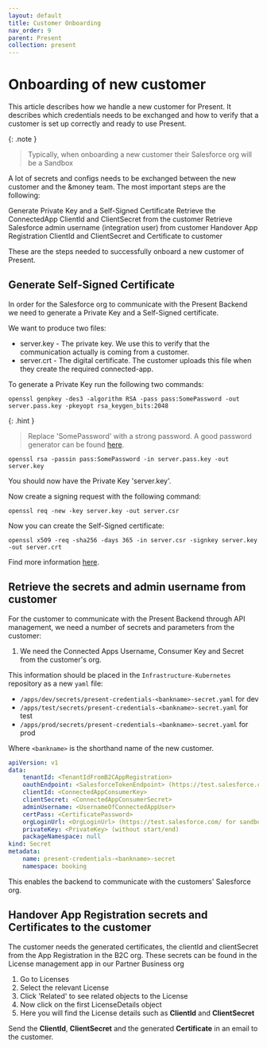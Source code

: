 ```yaml
---
layout: default
title: Customer Onboarding
nav_order: 9
parent: Present
collection: present
---
```


# Onboarding of new customer

This article describes how we handle a new customer for Present. It describes which credentials needs to be exchanged
and how to verify that a customer is set up correctly and ready to use Present.

{: .note }
> Typically, when onboarding a new customer their Salesforce org will be a Sandbox

<procedure title="Onboarding of a new customer involves three main tasks" id="secrets">
  <p>A lot of secrets and configs needs to be exchanged between the new customer and the &money team.
The most important steps are the following:</p>
  <step>Generate Private Key and a Self-Signed Certificate</step>
  <step>Retrieve the ConnectedApp ClientId and ClientSecret from the customer</step>
  <step>Retrieve Salesforce admin username (integration user) from customer</step>
  <step>Handover App Registration ClientId and ClientSecret and Certificate to customer</step>
  <p>These are the steps needed to successfully onboard a new customer of Present.</p>
</procedure>

## Generate Self-Signed Certificate
In order for the Salesforce org to communicate with the Present Backend we need to generate a Private Key and a Self-Signed certificate.

We want to produce two files:
* server.key - The private key. We use this to verify that the communication actually is coming from a customer.
* server.crt - The digital certificate. The customer uploads this file when they create the required connected-app.

To generate a Private Key run the following two commands:
```shell
openssl genpkey -des3 -algorithm RSA -pass pass:SomePassword -out server.pass.key -pkeyopt rsa_keygen_bits:2048
```

{: .hint }
> Replace 'SomePassword' with a strong password. A good password generator can be found [here](https://www.lastpass.com/features/password-generator).

```shell
openssl rsa -passin pass:SomePassword -in server.pass.key -out server.key
```

You should now have the Private Key 'server.key'.

Now create a signing request with the following command:

```shell
openssl req -new -key server.key -out server.csr
```

Now you can create the Self-Signed certificate:

```shell
openssl x509 -req -sha256 -days 365 -in server.csr -signkey server.key -out server.crt
```

Find more information [here][sfssc].

## Retrieve the secrets and admin username from customer
For the customer to communicate with the Present Backend through API management, we need a number of secrets and parameters from the customer:

1. We need the Connected Apps Username, Consumer Key and Secret from the customer's org.

This information should be placed in the `Infrastructure-Kubernetes` repository as a new `yaml` file:
* `/apps/dev/secrets/present-credentials-<bankname>-secret.yaml` for dev
* `/apps/test/secrets/present-credentials-<bankname>-secret.yaml` for test
* `/apps/prod/secrets/present-credentials-<bankname>-secret.yaml` for prod

Where `<bankname>` is the shorthand name of the new customer.

```yaml
apiVersion: v1
data:
    tenantId: <TenantIdFromB2CAppRegistration>
    oauthEndpoint: <SalesforceTokenEndpoint> (https://test.salesforce.com/services/oauth2/token for sandbox orgs and https://login.salesforce.com/services/oauth2/token scratch orgs
    clientId: <ConnectedAppConsumerKey>
    clientSecret: <ConnectedAppConsumerSecret>
    adminUsername: <UsernameOfConnectedAppUser>
    certPass: <CertificatePassword>
    orgLoginUrl: <OrgLoginUrl> (https://test.salesforce.com/ for sandbox orgs and https://login.salesforce.com/ scratch orgs)
    privateKey: <PrivateKey> (without start/end)
    packageNamespace: null
kind: Secret
metadata:
    name: present-credentials-<bankname>-secret
    namespace: booking
```

This enables the backend to communicate with the customers' Salesforce org.

## Handover App Registration secrets and Certificates to the customer

The customer needs the generated certificates, the clientId and clientSecret from the App Registration in the B2C org.
These secrets can be found in the License management app in our Partner Business org

1. Go to Licenses
2. Select the relevant License
3. Click 'Related' to see related objects to the License
4. Now click on the first LicenseDetails object
5. Here you will find the License details such as **ClientId** and **ClientSecret**

Send the **ClientId**, **ClientSecret** and the generated **Certificate** in an email to the customer.

[sfssc]: https://developer.salesforce.com/docs/atlas.en-us.sfdx_dev.meta/sfdx_dev/sfdx_dev_auth_key_and_cert.htm
